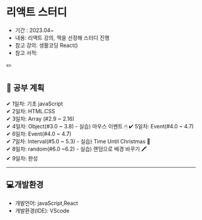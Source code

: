 #  리액트 스터디

- 기간 : 2023.04~
- 내용: 리액트 강의, 책을 선정해 스터디 진행 
- 참고 강의: 생활코딩 React()
- 참고 서적:

✏️
## 📑 공부 계획 

✔ 1일차: 기초 javaScript  
✔ 2일차: HTML.CSS  
✔ 3일차: Array (#2.9 ~ 2.16)  
✔ 4일차: Object(#3.0 ~ 3.8) - 실습) 마우스 이벤트 🖱
✔ 5일차: Event(#4.0 ~ 4.7)  
✔ 6일차: Event(#4.0 ~ 4.7)  
✔ 7일차: Interval(#5.0 ~ 5.3) - 실습) Time Until Christmas 🤶  
✔ 8일차: random(#6.0 ~6.2) - 실습) 랜덤으로 배경 바꾸기 🖍  
✔ 9일차: 완성  


--------------------------
## 💻개발환경
- 개발언어: javaScript,React
- 개발환경(IDE): VScode

